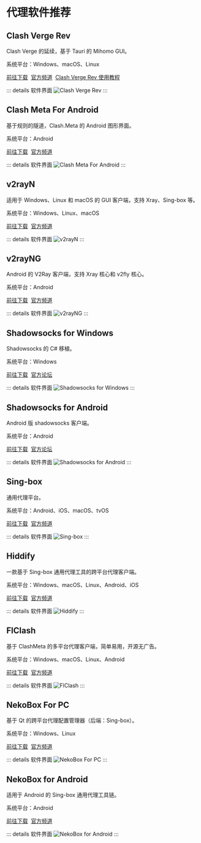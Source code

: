 # 代理软件推荐

<p></p>
<ClientOnly>
    <AdsCarousel />
</ClientOnly>

## Clash Verge Rev

Clash Verge 的延续，基于 Tauri 的 Mihomo GUI。

系统平台：Windows、macOS、Linux

[前往下载](https://www.clashverge.dev/install.html)&nbsp;
[官方频道](https://t.me/clash_verge_re)&nbsp;
[Clash Verge Rev 使用教程](https://xszn.org/2025/03/clash-verge-rev/)

::: details 软件界面
<ClientOnly>
    <Img
        alt="Clash Verge Rev"
        src="/images/app/proxy/clash-verge-rev.webp"
    />
</ClientOnly>
:::

## Clash Meta For Android

基于规则的隧道，Clash.Meta 的 Android 图形界面。

系统平台：Android

[前往下载](https://github.com/MetaCubeX/ClashMetaForAndroid/releases)&nbsp;
[官方频道](https://t.me/clashmeta)

::: details 软件界面
<ClientOnly>
    <Img
        src="/images/app/proxy/clash-meta-for-android.webp"
        alt="Clash Meta For Android"
    />
</ClientOnly>
:::

## v2rayN

适用于 Windows、Linux 和 macOS 的 GUI 客户端，支持 Xray、Sing-box 等。

系统平台：Windows、Linux、macOS

[前往下载](https://github.com/2dust/v2rayN/releases)&nbsp;
[官方频道](https://t.me/github_2dust)

::: details 软件界面
<ClientOnly>
    <Img
        src="/images/app/proxy/v2rayn.webp"
        alt="v2rayN"
    />
</ClientOnly>
:::

## v2rayNG

Android 的 V2Ray 客户端，支持 Xray 核心和 v2fly 核心。

系统平台：Android

[前往下载](https://github.com/2dust/v2rayN/releases)&nbsp;
[官方频道](https://t.me/github_2dust)

::: details 软件界面
<ClientOnly>
    <Img
        src="/images/app/proxy/v2rayng.webp"
        alt="v2rayNG"
    />
</ClientOnly>
:::

## Shadowsocks for Windows

Shadowsocks 的 C# 移植。

系统平台：Windows

[前往下载](https://github.com/shadowsocks/shadowsocks-windows/releases)&nbsp;
[官方论坛](https://discourse.shadowsocks.org/)

::: details 软件界面
<ClientOnly>
    <Img
        src="/images/app/proxy/shadowsocks-for-windows.webp"
        alt="Shadowsocks for Windows"
    />
</ClientOnly>
:::

## Shadowsocks for Android

Android 版 shadowsocks 客户端。

系统平台：Android

[前往下载](https://github.com/shadowsocks/shadowsocks-android/releases)&nbsp;
[官方论坛](https://discourse.shadowsocks.org/c/implementations/shadowsocks-android/6)

::: details 软件界面
<ClientOnly>
    <Img
        src="/images/app/proxy/shadowsocks-for-android.webp"
        alt="Shadowsocks for Android"
    />
</ClientOnly>
:::

## Sing-box

通用代理平台。

系统平台：Android、iOS、macOS、tvOS

[前往下载](https://sing-box.sagernet.org/zh/clients/)&nbsp;
[官方频道](https://t.me/yapnc)

::: details 软件界面
<ClientOnly>
    <Img
        src="/images/app/proxy/sing-box.webp"
        alt="Sing-box"
    />
</ClientOnly>
:::

## Hiddify

一款基于 Sing-box 通用代理工具的跨平台代理客户端。

系统平台：Windows、macOS、Linux、Android、iOS

[前往下载](https://hiddify.com/)&nbsp;
[官方频道](https://telegram.dog/hiddify)

::: details 软件界面
<ClientOnly>
    <Img
        src="/images/app/proxy/hiddify.webp"
        alt="Hiddify"
    />
</ClientOnly>
:::

## FlClash

基于 ClashMeta 的多平台代理客户端，简单易用，开源无广告。

系统平台：Windows、macOS、Linux、Android

[前往下载](https://github.com/chen08209/FlClash/releases)&nbsp;
[官方频道](https://t.me/FlClash)

::: details 软件界面
<ClientOnly>
    <Img
        src="/images/app/proxy/flclash.webp"
        alt="FlClash"
    />
</ClientOnly>
:::

## NekoBox For PC

基于 Qt 的跨平台代理配置管理器（后端：Sing-box）。

系统平台：Windows、Linux

[前往下载](https://github.com/MatsuriDayo/nekoray/releases)&nbsp;
[官方频道](https://t.me/Matsuridayo)

::: details 软件界面
<ClientOnly>
    <Img
        src="/images/app/proxy/nekobox-for-pc.webp"
        alt="NekoBox For PC"
    />
</ClientOnly>
:::

## NekoBox for Android

适用于 Android 的 Sing-box 通用代理工具链。

系统平台：Android

[前往下载](https://github.com/MatsuriDayo/NekoBoxForAndroid/releases)&nbsp;
[官方频道](https://t.me/MatsuriDayo)

::: details 软件界面
<ClientOnly>
    <Img
        src="/images/app/proxy/nekobox-for-android.webp"
        alt="NekoBox for Android"
    />
</ClientOnly>
:::